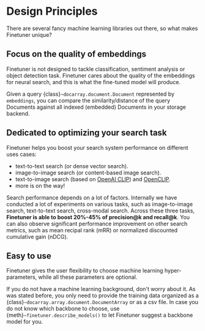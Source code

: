 # Design Principles

There are several fancy machine learning libraries out there,
so what makes Finetuner unique?

## Focus on the quality of embeddings

Finetuner is not designed to tackle classification,
sentiment analysis or object detection task.
Finetuner cares about the quality of the embeddings for neural search,
and this is what the fine-tuned model will produce.

Given a query {class}`~docarray.document.Document` represented by `embeddings`,
you can compare the similarity/distance of the query Documents against all indexed (embedded) Documents in your storage backend.


## Dedicated to optimizing your search task

Finetuner helps you boost your search system performance on different uses cases:

+ text-to-text search (or dense vector search).
+ image-to-image search (or content-based image search).
+ text-to-image search (based on [OpenAI CLIP](https://openai.com/blog/clip/)) and [OpenCLIP](https://github.com/mlfoundations/open_clip).
+ more is on the way!

Search performance depends on a lot of factors.
Internally we have conducted a lot of experiments on various tasks,
such as image-to-image search,
text-to-text search,
cross-modal search.
Across these three tasks,
**Finetuner is able to boost 20%-45% of precision@k and recall@k**.
You can also observe significant performance improvement on other search metrics,
such as mean recipal rank (mRR) or normalized discounted cumulative gain (nDCG).

## Easy to use

Finetuner gives the user flexibility to choose machine learning hyper-parameters,
while all these parameters are optional.

If you do not have a machine learning background,
don't worry about it.
As was stated before, you only need to provide the training data organized as a {class}`~docarray.array.document.DocumentArray` or as a csv file.
In case you do not know which backbone to choose,
use {meth}`~finetuner.describe_models()` to let Finetuner suggest a backbone model for you.